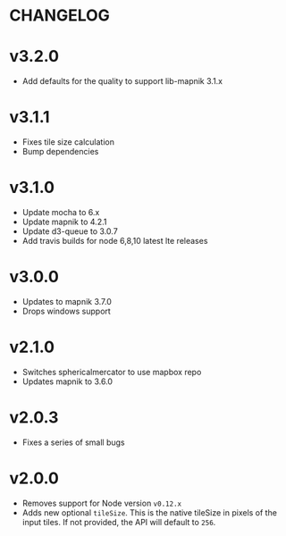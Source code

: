 # CHANGELOG

# v3.2.0
* Add defaults for the quality to support lib-mapnik 3.1.x

# v3.1.1
* Fixes tile size calculation
* Bump dependencies

# v3.1.0

* Update mocha to 6.x
* Update mapnik to 4.2.1
* Update d3-queue to 3.0.7
* Add travis builds for node 6,8,10 latest lte releases


# v3.0.0

* Updates to mapnik 3.7.0
* Drops windows support

# v2.1.0

* Switches sphericalmercator to use mapbox repo
* Updates mapnik to 3.6.0

# v2.0.3

* Fixes a series of small bugs 

# v2.0.0

* Removes support for Node version `v0.12.x`
* Adds new optional `tileSize`. This is the native tileSize in pixels of the input tiles. If not provided, the API will default to `256`.
